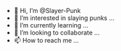 - 👋 Hi, I’m @Slayer-Punk
- 👀 I’m interested in slaying punks ...
- 🌱 I’m currently learning ...
- 💞️ I’m looking to collaborate ...
- 📫 How to reach me ...

<!---
Slayer-Punk/Slayer-Punk is a ✨ special ✨ repository because its `README.md` (this file) appears on your GitHub profile.
You can click the Preview link to take a look at your changes.
--->
